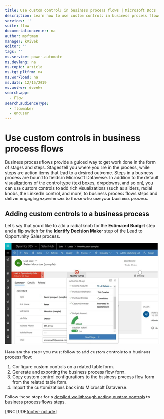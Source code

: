 ```yaml
---
title: Use custom controls in business process flows | Microsoft Docs
description: Learn how to use custom controls in business process flows steps.
services: ''
suite: flow
documentationcenter: na
author: msftman
manager: kVivek
editor: ''
tags: ''
ms.service: power-automate
ms.devlang: na
ms.topic: article
ms.tgt_pltfrm: na
ms.workload: na
ms.date: 12/15/2019
ms.author: deonhe
search.app: 
  - Flow
search.audienceType: 
  - flowmaker
  - enduser
---
```

# Use custom controls in business process flows

Business process flows provide a guided way to get work done in the form of stages and steps. Stages tell you where you are in the process, while steps are action items that lead to a desired outcome. Steps in a business process are bound to fields in Microsoft Dataverse. In addition to the default visualizations of the control type (text boxes, dropdowns, and so on), you can use custom controls to add rich visualizations (such as sliders, radial knobs, the LinkedIn control, and more) to business process flows steps and deliver engaging experiences to those who use your business process.

## Adding custom controls to a business process

Let’s say that you’d like to add a radial knob for the **Estimated Budget** step and a flip switch for the **Identify Decision Maker** step of the Lead to Opportunity Sales process. 

![Overview](./media/custom-controls/overview.png)

Here are the steps you must follow to add custom controls to a business process flow:

1. Configure custom controls on a related table form.
1. Generate and exporting the business process flow form.
1. Copy custom control configurations to the business process flow form from the related table form.
1. Import the customizations back into Microsoft Dataverse.

Follow these steps for a [detailed walkthrough adding custom controls](https://powerusers.microsoft.com/t5/Power-Automate-Community-Blog/Preview-Custom-Controls-in-Business-Process-Flows/ba-p/263237) to business process flows steps.








[!INCLUDE[footer-include](includes/footer-banner.md)]